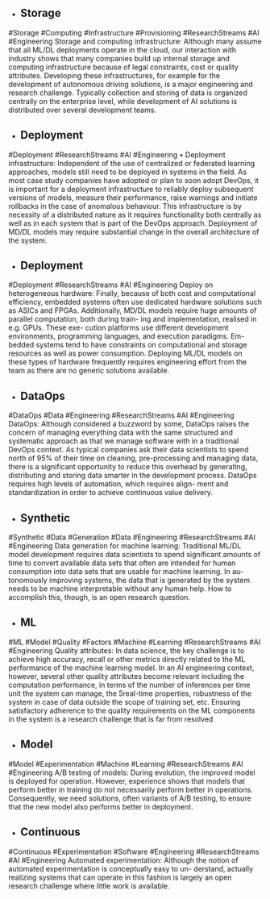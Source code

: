 - ## Storage
#Storage  #Computing #Infrastructure #Provisioning #ResearchStreams #AI #Engineering 
Storage and computing infrastructure: Although many assume that all ML/DL deployments operate in the cloud, our interaction with industry shows that many companies build up internal storage and computing infrastructure because of legal constraints, cost or quality attributes. Developing these infrastructures, for example for the development of autonomous driving solutions, is a major engineering and research challenge. Typically collection and storing of data is organized centrally on the enterprise level, while development of AI solutions is distributed over several development teams.

- ## Deployment
#Deployment #ResearchStreams #AI #Engineering 
• Deployment infrastructure: Independent of the use of centralized or federated learning approaches, models still need to be deployed in systems in the field. As most case study companies have adopted or plan to soon adopt DevOps, it is important for a deployment infrastructure to reliably deploy subsequent versions of models, measure their performance, raise warnings and initiate rollbacks in the case of anomalous behaviour. This infrastructure is by necessity of a distributed nature as it requires functionality both centrally as well as in each system that is part of the DevOps approach. Deployment of MD/DL models may require substantial change in the overall architecture of the system.

- ## Deployment
#Deployment #ResearchStreams #AI #Engineering 
Deploy on heterogeneous hardware: Finally, because of both cost and computational efficiency, embedded systems often use dedicated hardware solutions such as ASICs and FPGAs. Additionally, MD/DL models require huge amounts of parallel computation, both during train- ing and implementation, realised in e.g. GPUs. These exe- cution platforms use different development environments, programming languages, and execution paradigms. Em- bedded systems tend to have constraints on computational and storage resources as well as power consumption. Deploying ML/DL models on these types of hardware frequently requires engineering effort from the team as there are no generic solutions available.

- ## DataOps
#DataOps #Data #Engineering #ResearchStreams #AI #Engineering 
DataOps: Although considered a buzzword by some, DataOps raises the concern of managing everything data with the same structured and systematic approach as that we manage software with in a traditional DevOps context. As typical companies ask their data scientists to spend north of 95% of their time on cleaning, pre-processing and managing data, there is a significant opportunity to reduce this overhead by generating, distributing and storing data smarter in the development process. DataOps requires high levels of automation, which requires align- ment and standardization in order to achieve continuous value delivery.

- ## Synthetic
#Synthetic #Data #Generation #Data #Engineering #ResearchStreams #AI #Engineering 
Data generation for machine learning: Traditional ML/DL model development requires data scientists to spend significant amounts of time to convert available data sets that often are intended for human consumption into data sets that are usable for machine learning. In au- tonomously improving systems, the data that is generated by the system needs to be machine interpretable without any human help. How to accomplish this, though, is an open research question.

- ## ML
#ML #Model #Quality #Factors #Machine #Learning #ResearchStreams #AI #Engineering 
Quality attributes: In data science, the key challenge is to achieve high accuracy, recall or other metrics directly related to the ML performance of the machine learning model. In an AI engineering context, however, several other quality attributes become relevant including the computation performance, in terms of the number of inferences per time unit the system can manage, the 5real-time properties, robustness of the system in case of data outside the scope of training set, etc. Ensuring satisfactory adherence to the quality requirements on the ML components in the system is a research challenge that is far from resolved

- ## Model
#Model #Experimentation #Machine #Learning #ResearchStreams #AI #Engineering 
A/B testing of models: During evolution, the improved model is deployed for operation. However, experience shows that models that perform better in training do not necessarily perform better in operations. Consequently, we need solutions, often variants of A/B testing, to ensure that the new model also performs better in deployment.

- ## Continuous
#Continuous #Experimentation #Software #Engineering #ResearchStreams #AI #Engineering 
Automated experimentation: Although the notion of automated experimentation is conceptually easy to un- derstand, actually realizing systems that can operate in this fashion is largely an open research challenge where little work is available.

